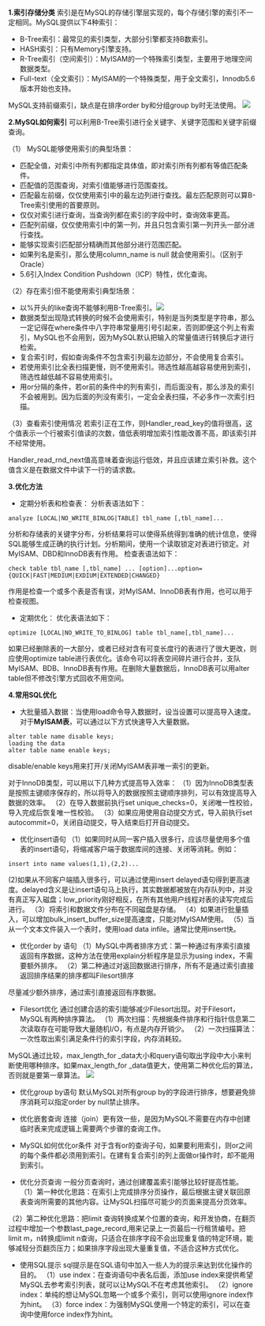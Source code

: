 **1.索引存储分类**
索引是在MySQL的存储引擎层实现的，每个存储引擎的索引不一定相同。MySQL提供以下4种索引：
- B-Tree索引：最常见的索引类型，大部分引擎都支持B数索引。
- HASH索引：只有Memory引擎支持。
- R-Tree索引（空间索引）：MyISAM的一个特殊索引类型，主要用于地理空间数据类型。
- Full-text（全文索引）：MyISAM的一个特殊类型，用于全文索引，Innodb5.6版本开始也支持。

MySQL支持前缀索引，缺点是在排序order by和分组group by时无法使用。
![](https://upload-images.jianshu.io/upload_images/9449419-bd54cbfc7feef556.png?imageMogr2/auto-orient/strip%7CimageView2/2/w/1240)

**2.MySQL如何索引**
可以利用B-Tree索引进行全关键字、关键字范围和关键字前缀查询。

（1） MySQL能够使用索引的典型场景：
- 匹配全值，对索引中所有列都指定具体值，即对索引所有列都有等值匹配条件。
- 匹配值的范围查询，对索引值能够进行范围查找。
- 匹配最左前缀，仅仅使用索引中的最左边列进行查找。最左匹配原则可以算B-Tree索引使用的首要原则。
- 仅仅对索引进行查询，当查询列都在索引的字段中时，查询效率更高。
- 匹配列前缀，仅仅使用索引中的第一列，并且只包含索引第一列开头一部分进行查找。
- 能够实现索引匹配部分精确而其他部分进行范围匹配。
- 如果列名是索引，那么使用column_name is null 就会使用索引。（区别于Oracle）
- 5.6引入Index Condition Pushdown（ICP）特性，优化查询。

（2）存在索引但不能使用索引典型场景：
- 以%开头的like查询不能够利用B-Tree索引。![](https://upload-images.jianshu.io/upload_images/9449419-d5fef9f277727537.png?imageMogr2/auto-orient/strip%7CimageView2/2/w/1240)
- 数据类型出现隐式转换的时候不会使用索引，特别是当列类型是字符串，那么一定记得在where条件中八字符串常量用引号引起来，否则即便这个列上有索引，MySQL也不会用到，因为MySQL默认把输入的常量值进行转换后才进行检索。
- 复合索引时，假如查询条件不包含索引列最左边部分，不会使用复合索引。
- 若使用索引比全表扫描更慢，则不使用索引。筛选性越高越容易使用到索引，筛选性越低越不容易使用索引。
- 用or分隔的条件，若or前的条件中的列有索引，而后面没有，那么涉及的索引不会被用到。因为后面的列没有索引，一定会全表扫描，不必多作一次索引扫描。

（3）查看索引使用情况
若索引正在工作，则Handler_read_key的值将很高，这个值表示一个行被索引值读的次数，值低表明增加索引性能改善不高，即该索引并不经常使用。

Handler_read_rnd_next值高意味着查询运行低效，并且应该建立索引补救。这个值含义是在数据文件中读下一行的请求数。

**3.优化方法**
- 定期分析表和检查表：
分析表语法如下：
```
analyze [LOCAL|NO_WRITE_BINLOG|TABLE] tbl_name [,tbl_name]...
```
分析和存储表的关键字分布，分析结果将可以使得系统得到准确的统计信息，使得SQL能够生成正确的执行计划。分析期间，使用一个读取锁定对表进行锁定。对MyISAM、DBD和InnoDB表有作用。
检查表语法如下：
```
check table tbl_name [,tbl_name] ... [option]...option={QUICK|FAST|MEDIUM|EXDIUM|EXTENDED|CHANGED}
```
作用是检查一个或多个表是否有误，对MyISAM、InnoDB表有作用，也可以用于检查视图。

- 定期优化：
优化表语法如下：
```
optimize [LOCAL|NO_WRITE_TO_BINLOG] table tbl_name[,tbl_name]...
```
如果已经删除表的一大部分，或者已经对含有可变长度行的表进行了很大更改，则应使用optimize table进行表优化。该命令可以将表空间碎片进行合并，支队MyISAM、BDB、InnoDB表有作用。在删除大量数据后，InnoDB表可以用alter table但不修改引擎方式回收不用空间。

**4.常用SQL优化**
- 大批量插入数据：当使用load命令导入数据时，设当设置可以提高导入速度。对于**MyISAM表**，可以通过以下方式快速导入大量数据。
```
alter table name disable keys;
loading the data
alter table name enable keys;
```
disable/enable keys用来打开/关闭MyISAM表非唯一索引的更新。

对于InnoDB类型，可以用以下几种方式提高导入效率：
（1）因为InnoDB类型表是按照主键顺序保存的，所以将导入的数据按照主键顺序排列，可以有效提高导入数据的效率。
（2）在导入数据前执行set unique_checks=0，关闭唯一性校验，导入完成后恢复唯一性校验。
（3）如果应用使用自动提交方式，导入前执行set autocommit=0，关闭自动提交，导入结束后打开自动提交。

- 优化insert语句
（1）如果同时从同一客户插入很多行，应该尽量使用多个值表的insert语句，将缩减客户端于数据库间的连接、关闭等消耗。例如：
```
insert into name values(1,1),(2,2)...
```
(2)如果从不同客户端插入很多行，可以通过使用insert delayed语句得到更高速度。delayed含义是让insert语句马上执行，其实数据都被放在内存队列中，并没有真正写入磁盘；low_priority刚好相反，在所有其他用户线程对表的读写完成后进行。
（3）将索引和数据文件分布在不同磁盘是存储。
（4）如果进行批量插入，可以增加bulk_insert_buffer_size提高速度，只能对MyISAM使用。
（5）当从一个文本文件装入一个表时，使用load data infile。通常比使用insert快。

- 优化order by 语句
（1）MySQL中两者排序方式：第一种通过有序索引直接返回有序数据，这种方法在使用explain分析程序是显示为using index，不需要额外排序。
（2）第二种通过对返回数据进行排序，所有不是通过索引直接返回排序结果的排序都叫Filesort排序

尽量减少额外排序，通过索引直接返回有序数据。

- Filesort优化
通过创建合适的索引能够减少Filesort出现。对于Filesort，MySQL有两种排序算法。
（1）两次扫描：先根据条件排序和行指针信息第二次读取存在可能导致大量随机I/O，有点是内存开销少。
（2）一次扫描算法：一次性取出索引满足条件行的索引字段，内存消耗较。

MySQL通过比较，max_length_for _data大小和query语句取出字段中大小来判断使用哪种排序。如果max_length_for _data值更大，使用第二种优化后的算法，否则就是要第一章算法。
![](https://upload-images.jianshu.io/upload_images/9449419-eec0a2234c310cd7.png?imageMogr2/auto-orient/strip%7CimageView2/2/w/1240)

- 优化group by语句
默认MySQL对所有group by的字段进行排序，想要避免排序消耗可以指定order by null禁止排序。

- 优化嵌套查询
连接（join）更有效一些，是因为MySQL不需要在内存中创建临时表来完成逻辑上需要两个步骤的查询工作。

- MySQL如何优化or条件
对于含有or的查询子句，如果要利用索引，则or之间的每个条件都必须用到索引。在建有复合索引的列上面做or操作时，却不能用到索引。

- 优化分页查询
一般分页查询时，通过创建覆盖索引能够比较好提高性能。
（1）第一种优化思路：在索引上完成排序分页操作，最后根据主键关联回原表查询所需要的其他内容。让MySQL扫描尽可能少的页面来提高分页效率。

（2）第二种优化思路：把limit 查询转换成某个位置的查询，和开发协商，在翻页过程中增加一个参数last_page_record,用来记录上一页最后一行租赁编号。把limit m，n转换成limit n查询，只适合在排序字段不会出现重复值的特定环境，能够减轻分页翻页压力；如果排序字段出现大量重复值，不适合这种方式优化。

- 使用SQL提示
sql提示是在SQL语句中加入一些人为的提示来达到优化操作的目的。
（1）use index：在查询语句中表名后面，添加use index来提供希望MySQL去参考索引列表，就可以让MySQL不在考虑其他索引。
（2）ignore index：单纯的想让MySQL忽略一个或多个索引，则可以使用ignore index作为hint。
（3）force index：为强制MySQL使用一个特定的索引，可以在查询中使用force index作为hint。
